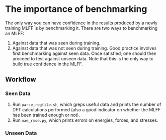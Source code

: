 # The importance of benchmarking
The only way you can have confidence in the results produced by a newly training MLFF is by benchmarking it.
There are two ways to benchmarking an MLFF:
1. Against data that was seen during training.
2. Against data that was not seen during training.
Good practice involves first benchmarking against seen data. Once satisfied, one should then proceed to test against 
unseen data. Note that this is the only way to build true confidence in the MLFF. 

## Workflow

### Seen Data
1. Run `parse_regfile.sh`, which greps useful data and prints the number of DFT calculations performed 
(also a good indicator on whether the MLFF has been trained enough or not).
2. Run `mae_rmse.py`, which prints errors on energies, forces, and stresses.

### Unseen Data
